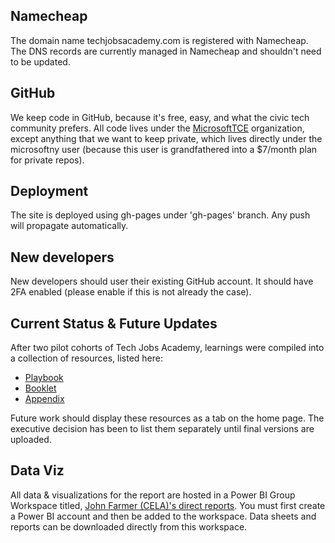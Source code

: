 ## Namecheap

The domain name techjobsacademy.com is registered with Namecheap. The DNS records are currently managed in Namecheap and shouldn't need to be updated.

## GitHub

We keep code in GitHub, because it's free, easy, and what the civic tech community prefers.
All code lives under the [MicrosoftTCE](https://github.com/MicrosoftTCE) organization, except anything that we want to keep private, which lives directly under the microsoftny user (because this user is grandfathered into a $7/month plan for private repos).

## Deployment

The site is deployed using gh-pages under 'gh-pages' branch. Any push will propagate automatically. 

## New developers

New developers should user their existing GitHub account. It should have 2FA enabled (please enable if this is not already the case).

## Current Status & Future Updates

After two pilot cohorts of Tech Jobs Academy, learnings were compiled into a collection of resources, listed here:

* [Playbook](http://techjobsacademy.com/playbook)
* [Booklet](http://techjobsacademy.com/booklet)
* [Appendix](http://techjobsacademy.com/appendix)

Future work should display these resources as a tab on the home page. The executive decision has been to list them separately until final versions are uploaded. 

## Data Viz
All data & visualizations for the report are hosted in a Power BI Group Workspace titled, [John Farmer (CELA)'s direct reports](https://msit.powerbi.com/groups/3fc5767a-4b98-43f9-9b27-a9b36645f7da/contentlist/dashboards). You must first create a Power BI account and then be added to the workspace. Data sheets and reports can be downloaded directly from this workspace. 

